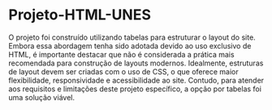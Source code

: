 # Projeto-HTML-UNES
O projeto foi construído utilizando tabelas para estruturar o layout do site. Embora essa abordagem tenha sido adotada devido ao uso exclusivo de HTML, é importante destacar que não é considerada a prática mais recomendada para construção de layouts modernos. Idealmente, estruturas de layout devem ser criadas com o uso de CSS, o que oferece maior flexibilidade, responsividade e acessibilidade ao site. Contudo, para atender aos requisitos e limitações deste projeto específico, a opção por tabelas foi uma solução viável.
